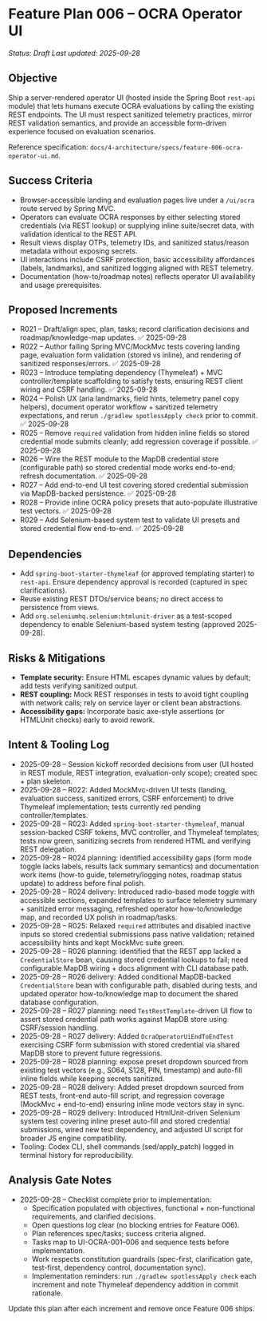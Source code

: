 # Feature Plan 006 – OCRA Operator UI

_Status: Draft_
_Last updated: 2025-09-28_

## Objective
Ship a server-rendered operator UI (hosted inside the Spring Boot `rest-api` module) that lets humans execute OCRA evaluations by calling the existing REST endpoints. The UI must respect sanitized telemetry practices, mirror REST validation semantics, and provide an accessible form-driven experience focused on evaluation scenarios.

Reference specification: `docs/4-architecture/specs/feature-006-ocra-operator-ui.md`.

## Success Criteria
- Browser-accessible landing and evaluation pages live under a `/ui/ocra` route served by Spring MVC.
- Operators can evaluate OCRA responses by either selecting stored credentials (via REST lookup) or supplying inline suite/secret data, with validation identical to the REST API.
- Result views display OTPs, telemetry IDs, and sanitized status/reason metadata without exposing secrets.
- UI interactions include CSRF protection, basic accessibility affordances (labels, landmarks), and sanitized logging aligned with REST telemetry.
- Documentation (how-to/roadmap notes) reflects operator UI availability and usage prerequisites.

## Proposed Increments
- R021 – Draft/align spec, plan, tasks; record clarification decisions and roadmap/knowledge-map updates. ✅ 2025-09-28
- R022 – Author failing Spring MVC/MockMvc tests covering landing page, evaluation form validation (stored vs inline), and rendering of sanitized responses/errors. ✅ 2025-09-28
- R023 – Introduce templating dependency (Thymeleaf) + MVC controller/template scaffolding to satisfy tests, ensuring REST client wiring and CSRF handling. ✅ 2025-09-28
- R024 – Polish UX (aria landmarks, field hints, telemetry panel copy helpers), document operator workflow + sanitized telemetry expectations, and rerun `./gradlew spotlessApply check` prior to commit. ✅ 2025-09-28
- R025 – Remove `required` validation from hidden inline fields so stored credential mode submits cleanly; add regression coverage if possible. ✅ 2025-09-28
- R026 – Wire the REST module to the MapDB credential store (configurable path) so stored credential mode works end-to-end; refresh documentation. ✅ 2025-09-28
- R027 – Add end-to-end UI test covering stored credential submission via MapDB-backed persistence. ✅ 2025-09-28
- R028 – Provide inline OCRA policy presets that auto-populate illustrative test vectors. ✅ 2025-09-28
- R029 – Add Selenium-based system test to validate UI presets and stored credential flow end-to-end. ✅ 2025-09-28

## Dependencies
- Add `spring-boot-starter-thymeleaf` (or approved templating starter) to `rest-api`. Ensure dependency approval is recorded (captured in spec clarifications).
- Reuse existing REST DTOs/service beans; no direct access to persistence from views.
- Add `org.seleniumhq.selenium:htmlunit-driver` as a test-scoped dependency to enable Selenium-based system testing (approved 2025-09-28).

## Risks & Mitigations
- **Template security:** Ensure HTML escapes dynamic values by default; add tests verifying sanitized output.
- **REST coupling:** Mock REST responses in tests to avoid tight coupling with network calls; rely on service layer or client bean abstractions.
- **Accessibility gaps:** Incorporate basic axe-style assertions (or HTMLUnit checks) early to avoid rework.

## Intent & Tooling Log
- 2025-09-28 – Session kickoff recorded decisions from user (UI hosted in REST module, REST integration, evaluation-only scope); created spec + plan skeleton.
- 2025-09-28 – R022: Added MockMvc-driven UI tests (landing, evaluation success, sanitized errors, CSRF enforcement) to drive Thymeleaf implementation; tests currently red pending controller/templates.
- 2025-09-28 – R023: Added `spring-boot-starter-thymeleaf`, manual session-backed CSRF tokens, MVC controller, and Thymeleaf templates; tests now green, sanitizing secrets from rendered HTML and verifying REST delegation.
- 2025-09-28 – R024 planning: identified accessibility gaps (form mode toggle lacks labels, results lack summary semantics) and documentation work items (how-to guide, telemetry/logging notes, roadmap status update) to address before final polish.
- 2025-09-28 – R024 delivery: Introduced radio-based mode toggle with accessible sections, expanded templates to surface telemetry summary + sanitized error messaging, refreshed operator how-to/knowledge map, and recorded UX polish in roadmap/tasks.
- 2025-09-28 – R025: Relaxed `required` attributes and disabled inactive inputs so stored credential submissions pass native validation; retained accessibility hints and kept MockMvc suite green.
- 2025-09-28 – R026 planning: identified that the REST app lacked a `CredentialStore` bean, causing stored credential lookups to fail; need configurable MapDB wiring + docs alignment with CLI database path.
- 2025-09-28 – R026 delivery: Added conditional MapDB-backed `CredentialStore` bean with configurable path, disabled during tests, and updated operator how-to/knowledge map to document the shared database configuration.
- 2025-09-28 – R027 planning: need `TestRestTemplate`-driven UI flow to assert stored credential path works against MapDB store using CSRF/session handling.
- 2025-09-28 – R027 delivery: Added `OcraOperatorUiEndToEndTest` exercising CSRF form submission with stored credential via shared MapDB store to prevent future regressions.
- 2025-09-28 – R028 planning: expose preset dropdown sourced from existing test vectors (e.g., S064, S128, PIN, timestamp) and auto-fill inline fields while keeping secrets sanitized.
- 2025-09-28 – R028 delivery: Added preset dropdown sourced from REST tests, front-end auto-fill script, and regression coverage (MockMvc + end-to-end) ensuring inline mode vectors stay in sync.
- 2025-09-28 – R029 delivery: Introduced HtmlUnit-driven Selenium system test covering inline preset auto-fill and stored credential submissions, wired new test dependency, and adjusted UI script for broader JS engine compatibility.
- Tooling: Codex CLI, shell commands (sed/apply_patch) logged in terminal history for reproducibility.

## Analysis Gate Notes
- 2025-09-28 – Checklist complete prior to implementation:
  - Specification populated with objectives, functional + non-functional requirements, and clarified decisions.
  - Open questions log clear (no blocking entries for Feature 006).
  - Plan references spec/tasks; success criteria aligned.
  - Tasks map to UI-OCRA-001–006 and sequence tests before implementation.
  - Work respects constitution guardrails (spec-first, clarification gate, test-first, dependency control, documentation sync).
  - Implementation reminders: run `./gradlew spotlessApply check` each increment and note Thymeleaf dependency addition in commit rationale.

Update this plan after each increment and remove once Feature 006 ships.

